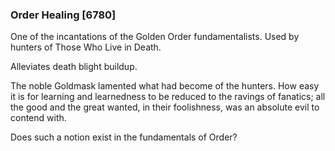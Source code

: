 ### Order Healing [6780]

One of the incantations of the Golden Order fundamentalists. Used by hunters of Those Who Live in Death.

Alleviates death blight buildup.

The noble Goldmask lamented what had become of the hunters. How easy it is for learning and learnedness to be reduced to the ravings of fanatics; all the good and the great wanted, in their foolishness, was an absolute evil to contend with.

Does such a notion exist in the fundamentals of Order?